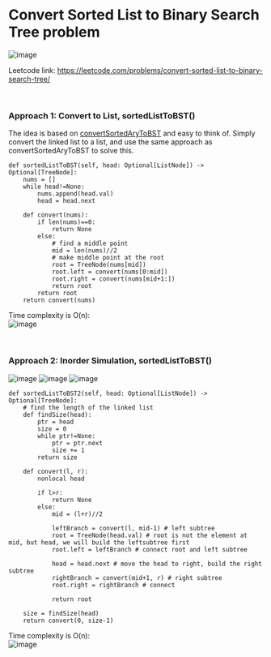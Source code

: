 # Convert Sorted List to Binary Search Tree problem
![image](https://user-images.githubusercontent.com/25105806/136265678-ea7faf58-ea09-45af-9e0e-0d76e35ed259.png)

Leetcode link: https://leetcode.com/problems/convert-sorted-list-to-binary-search-tree/

<br />

### Approach 1: Convert to List, sortedListToBST()
The idea is based on [convertSortedAryToBST](https://github.com/artisan1218/LeetCode-Solution/tree/main/convertSortedAryToBST) and easy to think of. Simply convert the linked list to a list, and use the same approach as convertSortedAryToBST to solve this.

```python3
def sortedListToBST(self, head: Optional[ListNode]) -> Optional[TreeNode]:
    nums = []
    while head!=None:
        nums.append(head.val)
        head = head.next

    def convert(nums):
        if len(nums)==0:
            return None
        else:
            # find a middle point
            mid = len(nums)//2
            # make middle point at the root 
            root = TreeNode(nums[mid])
            root.left = convert(nums[0:mid])
            root.right = convert(nums[mid+1:])
            return root
        return root
    return convert(nums)
```

Time complexity is O(n):\
![image](https://user-images.githubusercontent.com/25105806/136265953-7bba2928-f03a-423b-bb37-d5950a6fb318.png)

<br />

### Approach 2: Inorder Simulation, sortedListToBST()

![image](https://user-images.githubusercontent.com/25105806/136266096-9aface95-4183-4447-80b7-97e68aaec3d1.png)
![image](https://user-images.githubusercontent.com/25105806/136266159-3c261487-e44a-4dd8-ba2d-47e4ab013239.png)
![image](https://user-images.githubusercontent.com/25105806/136266184-99df86e0-ac06-4b28-9639-34a59b9be04d.png)

```python3
def sortedListToBST2(self, head: Optional[ListNode]) -> Optional[TreeNode]:
    # find the length of the linked list
    def findSize(head):
        ptr = head
        size = 0
        while ptr!=None:
            ptr = ptr.next
            size += 1
        return size

    def convert(l, r):
        nonlocal head

        if l>r:
            return None
        else:
            mid = (l+r)//2

            leftBranch = convert(l, mid-1) # left subtree
            root = TreeNode(head.val) # root is not the element at mid, but head, we will build the leftsubtree first
            root.left = leftBranch # connect root and left subtree

            head = head.next # move the head to right, build the right subtree
            rightBranch = convert(mid+1, r) # right subtree
            root.right = rightBranch # connect

            return root

    size = findSize(head)
    return convert(0, size-1)
```

Time complexity is O(n):\
![image](https://user-images.githubusercontent.com/25105806/136266353-a0709edf-0e0c-4ae8-8828-f6ded9d6a2a4.png)
